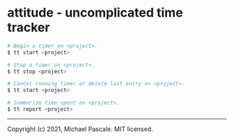 # attitude - uncomplicated time tracker

```bash
# Begin a timer on <project>.
$ tt start <project>

# Stop a timer on <project>.
$ tt stop <project>

# Cancel running timer or delete last entry on <project>.
$ tt start <project>

# Summarize time spent on <project>.
$ tt report <project>
```

---

Copyright (c) 2021, Michael Pascale. MIT licensed.
